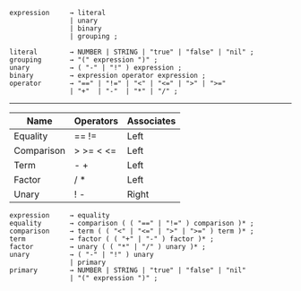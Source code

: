 ```
expression     → literal
               | unary
               | binary
               | grouping ;
```

```
literal        → NUMBER | STRING | "true" | "false" | "nil" ;  
grouping       → "(" expression ")" ;  
unary          → ( "-" | "!" ) expression ;  
binary         → expression operator expression ;  
operator       → "==" | "!=" | "<" | "<=" | ">" | ">="  
               | "+"  | "-"  | "*" | "/" ;  
```
---

| Name | Operators | Associates |
| ---- | --------- |----------- |
| Equality | == != | Left |
| Comparison | > >= < <= | Left |
| Term | - + | Left |
| Factor | / * | Left |
| Unary | ! - | Right |

```
expression     → equality
equality       → comparison ( ( "==" | "!=" ) comparison )* ;
comparison     → term ( ( "<" | "<=" | ">" | ">=" ) term )* ;
term           → factor ( ( "+" | "-" ) factor )* ;
factor         → unary ( ( "*" | "/" ) unary )* ;
unary          → ( "-" | "!" ) unary
               | primary
primary        → NUMBER | STRING | "true" | "false" | "nil"
               | "(" expression ")" ;
```